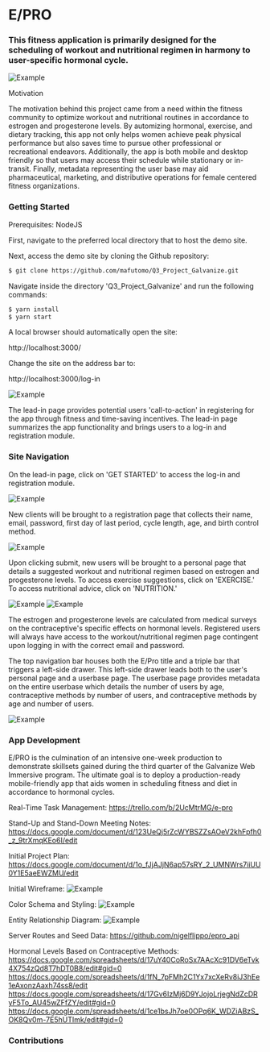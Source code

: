 # E/PRO

### This fitness application is primarily designed for the scheduling of workout and nutritional regimen in harmony to user-specific hormonal cycle.

![Example](readme_files/log-in.png)

Motivation

The motivation behind this project came from a need within the fitness community to optimize workout and nutritional routines in accordance to estrogen and progesterone levels.  By automizing hormonal, exercise, and dietary tracking, this app not only helps women achieve peak physical performance but also saves time to pursue other professional or recreational endeavors.  Additionally, the app is both mobile and desktop friendly so that users may access their schedule while stationary or in-transit.  Finally, metadata representing the user base may aid pharmaceutical, marketing, and distributive operations for female centered fitness organizations.

### Getting Started

Prerequisites: NodeJS

First, navigate to the preferred local directory that to host the demo site.

Next, access the demo site by cloning the Github repository:

```bash
$ git clone https://github.com/mafutomo/Q3_Project_Galvanize.git
```

Navigate inside the directory 'Q3_Project_Galvanize' and run the following commands:
```bash
$ yarn install
$ yarn start
```

A local browser should automatically open the site:

http://localhost:3000/

Change the site on the address bar to:

http://localhost:3000/log-in

![Example](readme_files/lead-in.png)

The lead-in page provides potential users 'call-to-action' in registering for the app through fitness and time-saving incentives.  The lead-in page summarizes the app functionality and brings users to a log-in and registration module.

### Site Navigation

On the lead-in page, click on 'GET STARTED' to access the log-in and registration module.

![Example](readme_files/log-in.png)

New clients will be brought to a registration page that collects their name, email, password, first day of last period, cycle length, age, and birth control method.

![Example](readme_files/register.png)

Upon clicking submit, new users will be brought to a personal page that details a suggested workout and nutritional regimen based on estrogen and progesterone levels.  To access exercise suggestions, click on 'EXERCISE.'  To access nutritional advice, click on 'NUTRITION.'

![Example](readme_files/exercise.png)
![Example](readme_files/nutrition.png)

The estrogen and progesterone levels are calculated from medical surveys on the contraceptive's specific effects on hormonal levels.  Registered users will always have access to the workout/nutritional regimen page contingent upon logging in with the correct email and password.

The top navigation bar houses both the E/Pro title and a triple bar that triggers a left-side drawer.  This left-side drawer leads both to the user's personal page and a userbase page.  The userbase page provides metadata on the entire userbase which details the number of users by age, contraceptive methods by number of users, and contraceptive methods by age and number of users.

![Example](readme_files/userbase.png)

### App Development

E/PRO is the culmination of an intensive one-week production to demonstrate skillsets gained during the third quarter of the Galvanize Web Immersive program.  The ultimate goal is to deploy a production-ready mobile-friendly app that aids women in scheduling fitness and diet in accordance to hormonal cycles.

Real-Time Task Management:
https://trello.com/b/2UcMtrMG/e-pro

Stand-Up and Stand-Down Meeting Notes:
https://docs.google.com/document/d/123UeQj5rZcWYBSZZsAOeV2khFpfh0_z_9trXmqKEo6I/edit

Initial Project Plan:
https://docs.google.com/document/d/1o_fJjAJjN6ap57sRY_2_UMNWrs7iiUU0Y1E5aeEWZMU/edit

Initial Wireframe:
![Example](readme_files/wireframe.png)

Color Schema and Styling:
![Example](readme_files/style.png)

Entity Relationship Diagram:
![Example](readme_files/erd.png)

Server Routes and Seed Data:
https://github.com/nigelflippo/epro_api

Hormonal Levels Based on Contraceptive Methods:
https://docs.google.com/spreadsheets/d/17uY40CoRoSx7AAcXc91DV6eTvk4X754zQd8T7hDT0B8/edit#gid=0
https://docs.google.com/spreadsheets/d/1fN_7pFMh2C1Yx7xcXeRv8iJ3hEe1eAxonzAaxh74ss8/edit
https://docs.google.com/spreadsheets/d/17Gv6IzMj6D9YJojoLrjegNdZcDRyF5To_AU45wZFfZY/edit#gid=0
https://docs.google.com/spreadsheets/d/1ce1bsJh7oe0OPq6K_WDZiABzS_OK8Qv0m-7E5hUTImk/edit#gid=0

### Contributions
